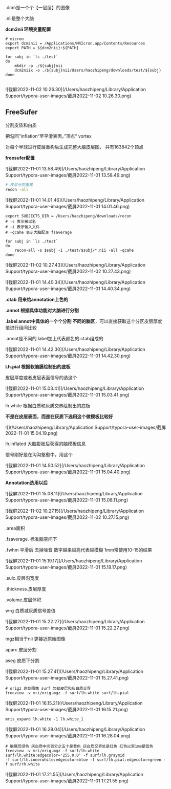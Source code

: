 .dcm是一个个【一层层】的图像

.nii是整个大脑

**dcm2nii 环境变量配置**

```shell
# micron
export dcm2nii = /Applications/MRIcron.app/Contents/Resources
export PATH = ${dcm2nii}:${PATH}
```



```shell
for subj in `ls ./test`
do
	mkdir -p ./${subj}nii
	dcm2niix -o ./${subj}nii/Users/haozhipeng/downloads/test/${subj}
done
	
```

![截屏2022-11-02 10.26.30](/Users/haozhipeng/Library/Application Support/typora-user-images/截屏2022-11-02 10.26.30.png)

## FreeSufer

分割皮质和白质

把勾回”inflation“至平滑表面，”顶点“ vortex

对每个半球进行皮层重构后生成完整大脑皮层图， 共有163842个顶点

**freesufer配置**

![截屏2022-11-01 13.58.49](/Users/haozhipeng/Library/Application Support/typora-user-images/截屏2022-11-01 13.58.49.png)



```bash
# 皮层分割重建
recon -all
```

![截屏2022-11-01 14.01.46](/Users/haozhipeng/Library/Application Support/typora-user-images/截屏2022-11-01 14.01.46.png)





```shell
export SUBJECTS_DIR = /Users/haozhipeng/downloads/recon
# -s 表示被试名
# -i 表示输入文件
# -qcahe 表示大脑配准 fsaverage

for subj in `ls ./test`
do
	recon-all -s $subj -i ./test/$subj/*.nii -all -qcahe
done
```



![截屏2022-11-02 10.27.43](/Users/haozhipeng/Library/Application Support/typora-user-images/截屏2022-11-02 10.27.43.png)



![截屏2022-11-01 14.40.34](/Users/haozhipeng/Library/Application Support/typora-user-images/截屏2022-11-01 14.40.34.png)

**.ctab 用来给annotation上色的**

**.annot 根据具体功能对大脑进行分割** 

**.label annot中具体的一个个分割** **不同的脑区**，可以直接获取这个分区皮层厚度值进行组间比较

.annot是不同的.label加上代表颜色的.ctab组成的

![截屏2022-11-01 14.42.30](/Users/haozhipeng/Library/Application Support/typora-user-images/截屏2022-11-01 14.42.30.png)





**Lh.pial 根据软脑膜绘制出的底板**

皮层厚度或者皮层表面信号的选这个 

![截屏2022-11-01 15.03.41](/Users/haozhipeng/Library/Application Support/typora-user-images/截屏2022-11-01 15.03.41.png)



 lh.white 根据白质和灰质交界绘制出的底板

**不是在皮层表面，而是在灰质下选用这个做模板比较好**

![](/Users/haozhipeng/Library/Application Support/typora-user-images/截屏2022-11-01 15.04.19.png)



lh.inflated 大脑膨胀后获得的脑模板信息

信号刚好是在沟沟壑壑中，用这个

![截屏2022-11-01 14.50.52](/Users/haozhipeng/Library/Application Support/typora-user-images/截屏2022-11-01 15.04.40.png)



**Annotation选用以后**

![截屏2022-11-01 15.08.11](/Users/haozhipeng/Library/Application Support/typora-user-images/截屏2022-11-01 15.08.11.png)







![截屏2022-11-02 10.27.15](/Users/haozhipeng/Library/Application Support/typora-user-images/截屏2022-11-02 10.27.15.png)

.area面积

.fsaverage. 标准脑空间下

.fwhm 平滑后 去掉噪音 数字越来越高代表越模糊 1mm常使用10-15的结果



![截屏2022-11-01 15.19.17](/Users/haozhipeng/Library/Application Support/typora-user-images/截屏2022-11-01 15.19.17.png)

.sulc.皮层沟宽度

.thickness.皮层厚度

.volume.皮层体积

w-g 白质减灰质信号差值





![截屏2022-11-01 15.22.27](/Users/haozhipeng/Library/Application Support/typora-user-images/截屏2022-11-01 15.22.27.png)

mgz相当于nii 更接近原始图像

aparc 皮层分割

aseg 皮质下分割



![截屏2022-11-01 15.27.41](/Users/haozhipeng/Library/Application Support/typora-user-images/截屏2022-11-01 15.27.41.png)





```shell
# origz 原始图像 surf 勾勒皮层和灰白质交界 
freeview -v mri/orig.mgz -f surf/lh.white surf/lh.pial
```

![截屏2022-11-01 16.15.21](/Users/haozhipeng/Library/Application Support/typora-user-images/截屏2022-11-01 16.15.21.png)



```shell
mris_expand lh.white -1 lh.white_1
```

![截屏2022-11-01 16.28.04](/Users/haozhipeng/Library/Application Support/typora-user-images/截屏2022-11-01 16.28.04.png)



```shell
# 脑膜层绿色 灰白质中间百分之五十是黄色 灰白质交界处是红色 红色以里1mm是蓝色
freeview -v mri/orig.mgz -f surf/lh.white  surf/lh.white:edgecolor='255.0.0' -f surf/lh.graymid
-f surf/lh.innerwhite:edgecolor=blue -f surf/lh.pial:edgecolor=green -f surf/rh.white
```

![截屏2022-11-01 17.21.55](/Users/haozhipeng/Library/Application Support/typora-user-images/截屏2022-11-01 17.21.55.png)

